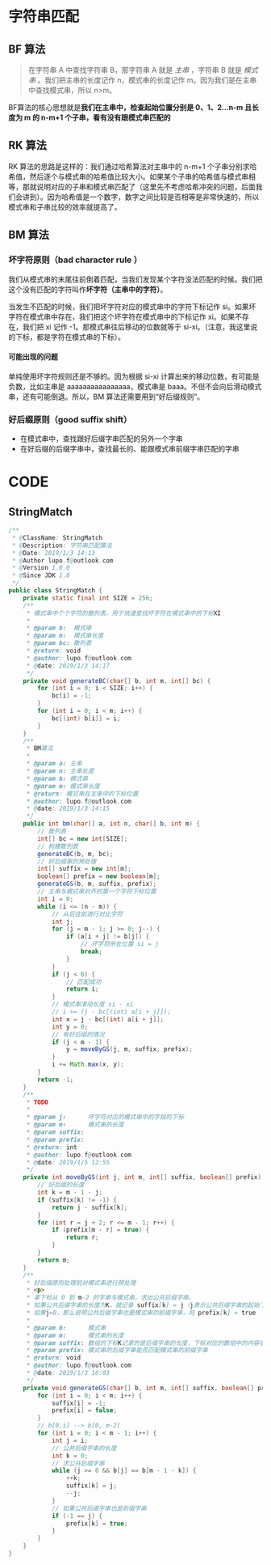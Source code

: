 # 字符串匹配

## BF 算法

> 在字符串 A 中查找字符串 B，那字符串 A 就是 *主串* ，字符串 B 就是 *模式串* 。我们把主串的长度记作 n，模式串的长度记作 m。因为我们是在主串中查找模式串，所以 n>m。

BF算法的核心思想就是**我们在主串中，检查起始位置分别是 0、1、2…n-m 且长度为 m 的 n-m+1 个子串，看有没有跟模式串匹配的**

## RK 算法

RK 算法的思路是这样的：我们通过哈希算法对主串中的 n-m+1 个子串分别求哈希值，然后逐个与模式串的哈希值比较大小。如果某个子串的哈希值与模式串相等，那就说明对应的子串和模式串匹配了（这里先不考虑哈希冲突的问题，后面我们会讲到）。因为哈希值是一个数字，数字之间比较是否相等是非常快速的，所以模式串和子串比较的效率就提高了。


## BM 算法

### 坏字符原则（bad character rule ）

我们从模式串的末尾往前倒着匹配，当我们发现某个字符没法匹配的时候。我们把这个没有匹配的字符叫作**坏字符（主串中的字符）**。

当发生不匹配的时候，我们把坏字符对应的模式串中的字符下标记作 si。如果坏字符在模式串中存在，我们把这个坏字符在模式串中的下标记作 xi。如果不存在，我们把 xi 记作 -1。那模式串往后移动的位数就等于 si-xi。（注意，我这里说的下标，都是字符在模式串的下标）。

#### 可能出现的问题

单纯使用坏字符规则还是不够的。因为根据 si-xi 计算出来的移动位数，有可能是负数，比如主串是 aaaaaaaaaaaaaaaa，模式串是 baaa。不但不会向后滑动模式串，还有可能倒退。所以，BM 算法还需要用到“好后缀规则”。

### 好后缀原则（good suffix shift）

+ 在模式串中，查找跟好后缀字串匹配的另外一个字串
+ 在好后缀的后缀字串中，查找最长的、能跟模式串前缀字串匹配的字串


# CODE

## StringMatch

```java
/**
 * @ClassName: StringMatch
 * @Description: 字符串匹配算法
 * @Date: 2019/1/3 14:13
 * @Author lupo.f@outlook.com
 * @Version 1.0.0
 * @Since JDK 1.8
 */
public class StringMatch {
    private static final int SIZE = 256;
    /**
     * 模式串中个个字符的散列表，用于快速查找坏字符在模式串中的下标XI
     *
     * @param b:  模式串
     * @param m:  模式串长度
     * @param bc: 散列表
     * @return: void
     * @author: lupo.f@outlook.com
     * @date: 2019/1/3 14:17
     */
    private void generateBC(char[] b, int m, int[] bc) {
        for (int i = 0; i < SIZE; i++) {
            bc[i] = -1;
        }
        for (int i = 0; i < m; i++) {
            bc[(int) b[i]] = i;
        }
    }
    /**
     * BM算法
     *
     * @param a: 主串
     * @param n: 主串长度
     * @param b: 模式串
     * @param m: 模式串长度
     * @return: 模式串在主串中的下标位置
     * @author: lupo.f@outlook.com
     * @date: 2019/1/3 14:15
     */
    public int bm(char[] a, int n, char[] b, int m) {
        // 散列表
        int[] bc = new int[SIZE];
        // 构建散列表
        generateBC(b, m, bc);
        // 好后缀串的预处理
        int[] suffix = new int[m];
        boolean[] prefix = new boolean[m];
        generateGS(b, m, suffix, prefix);
        // 主串与模式串对齐的第一个字符下标位置
        int i = 0;
        while (i <= (n - m)) {
            // 从后往前进行对比字符
            int j;
            for (j = m - 1; j >= 0; j--) {
                if (a[i + j] != b[j]) {
                    // 坏字符所在位置 si = j
                    break;
                }
            }
            if (j < 0) {
                // 匹配成功
                return i;
            }
            // 模式串滑动长度 si - xi
            // i += (j - bc[(int) a[i + j]]);
            int x = j - bc[(int) a[i + j]];
            int y = 0;
            // 有好后缀的情况
            if (j < m - 1) {
                y = moveByGS(j, m, suffix, prefix);
            }
            i += Math.max(x, y);
        }
        return -1;
    }
    /**
     * TODO
     *
     * @param j:      坏字符对应的模式串中的字段的下标
     * @param m:      模式串的长度
     * @param suffix:
     * @param prefix:
     * @return: int
     * @author: lupo.f@outlook.com
     * @date: 2019/1/5 12:55
     */
    private int moveByGS(int j, int m, int[] suffix, boolean[] prefix) {
        // 好后缀的长度
        int k = m - 1 - j;
        if (suffix[k] != -1) {
            return j - suffix[k];
        }
        for (int r = j + 2; r <= m - 1; r++) {
            if (prefix[m - r] = true) {
                return r;
            }
        }
        return m;
    }
    /**
     * 好后缀原则处理前对模式串进行预处理
     * <p>
     * 拿下标从 0 到 m-2 的字串与模式串，求出公共后缀字串。
     * 如果公共后缀字串的长度为K，就记录 suffix[k] = j（j表示公共后缀字串的起始下标）
     * 如果j=0，那么说明公共后缀字串也是模式串的前缀字串，将 prefix[k] = true
     *
     * @param b:      模式串
     * @param m:      模式串的长度
     * @param suffix: 数组的下标K记录的是后缀字串的长度，下标对应的数组中的内容表示的是在模式串中与好后缀相匹配的字串的起始下标位置
     * @param prefix: 模式串的后缀字串能否匹配模式串的前缀字串
     * @return: void
     * @author: lupo.f@outlook.com
     * @date: 2019/1/3 16:03
     */
    private void generateGS(char[] b, int m, int[] suffix, boolean[] prefix) {
        for (int i = 0; i < m; i++) {
            suffix[i] = -1;
            prefix[i] = false;
        }
        // b[0,i] --> b[0, m-2]
        for (int i = 0; i < m - 1; i++) {
            int j = i;
            // 公共后缀字串的长度
            int k = 0;
            // 求公共后缀字串
            while (j >= 0 && b[j] == b[m - 1 - k]) {
                ++k;
                suffix[k] = j;
                --j;
            }
            // 如果公共后缀字串也是前缀字串
            if (-1 == j) {
                prefix[k] = true;
            }
        }
    }
}

```


